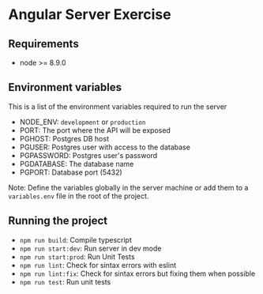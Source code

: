 # Angular Server Exercise

## Requirements

* node >= 8.9.0

## Environment variables

This is a list of the environment variables required to run the server

* NODE_ENV: `development` or `production`
* PORT: The port where the API will be exposed
* PGHOST: Postgres DB host
* PGUSER: Postgres user with access to the database
* PGPASSWORD: Postgres user's password
* PGDATABASE: The database name
* PGPORT: Database port (5432)

Note: Define the variables globally in the server machine or add them to a `variables.env` file in the root of the project.

## Running the project

* `npm run build`: Compile typescript
* `npm run start:dev`: Run server in dev mode
* `npm run start:prod`: Run Unit Tests
* `npm run lint`: Check for sintax errors with eslint 
* `npm run lint:fix`: Check for sintax errors but fixing them when possible
* `npm run test`: Run unit tests
